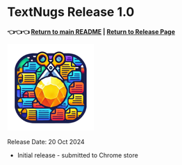 # TextNugs Release 1.0

**👈👈👈 [Return to main README](../README.md) | [Return to Release Page](./RELEASE.md)**

<img src="../img/textnugs.png" alt="TextNugs" width="200px" height="200px">

Release Date: 20 Oct 2024

- Initial release - submitted to Chrome store
